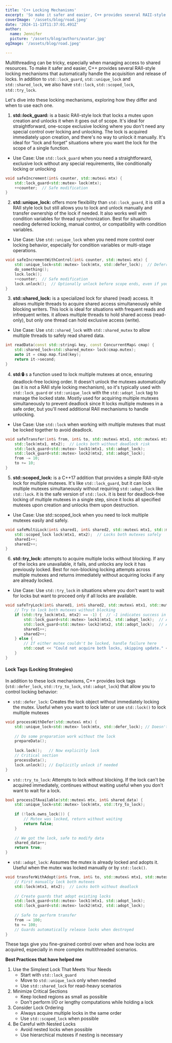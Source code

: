```yaml
---
title: 'C++ Locking Mechanisms'
excerpt: 'So make it safer and easier, C++ provides several RAII-style locking mechanisms'
coverImage: '/assets/blog/road.jpeg'
date: '2024-11-13T11:37:01.491Z'
author:
  name: Jennifer
  picture: '/assets/blog/authors/avatar.jpg'
ogImage: '/assets/blog/road.jpeg'

---
```

Multithreading can be tricky, especially when managing access to shared resources. To make it safer and easier, C++ provides several RAII-style locking mechanisms 
that automatically handle the acquisition and release of locks. 
In addition to `std::lock_guard`, `std::unique_lock` and `std::shared_lock`, we also have `std::lock`, `std::scoped_lock`, `std::try_lock`.

Let's dive into these locking mechanisms, exploring how they differ and when to use each one.


1. __std::lock_guard:__  is a basic RAII-style lock that locks a mutex upon creation and unlocks it when it goes out of scope. It's ideal for straightforward, 
one-scope exclusive locking where you don't need any special control over locking and unlocking. The lock is acquired immediately upon creation, and there's no way to 
unlock it manually. It's ideal for “lock and forget” situations where you want the lock for the scope of a single function.
  - Use Case: Use `std::lock_guard` when you need a straightforward, exclusive lock without any special requirements, like conditionally locking or unlocking

```cpp
void safeIncrement(int& counter, std::mutex& mtx) {
    std::lock_guard<std::mutex> lock(mtx);
    ++counter;  // Safe modification
}
```

2. __std::unique_lock:__ offers more flexibility than `std::lock_guard`, it is still a RAII style lock but still allows you to lock and unlock manually and transfer ownership of the lock if needed. It also works
 well with condition variables for thread synchronization. Best for situations needing deferred locking, manual control, or compatibility with condition variables.
  - Use Case: Use `std::unique_lock` when you need more control over locking behavior, especially for condition variables or multi-stage operations.

```cpp
void safeIncrementWithControl(int& counter, std::mutex& mtx) {
    std::unique_lock<std::mutex> lock(mtx, std::defer_lock);  // Deferred locking
    do_something();
    lock.lock();
    ++counter;  // Safe modification
    lock.unlock();  // Optionally unlock before scope ends, even if you dont unlock its RAII :)
}
```

3. __std::shared_lock:__  is a specialized lock for shared (read) access. It allows multiple threads to acquire shared access simultaneously while blocking writers. 
This lock is ideal for situations with frequent reads and infrequent writes. it allows multiple threads to hold shared access (read-only), but only one thread can hold exclusive access (write).
  - Use Case: Use `std::shared_lock` with `std::shared_mutex` to allow multiple threads to safely read shared data.

```cpp
int readData(const std::string& key, const ConcurrentMap& cmap) {
    std::shared_lock<std::shared_mutex> lock(cmap.mutex);
    auto it = cmap.map.find(key);
    return it->second;
}
```

4. __std::lock:__ s a function used to lock multiple mutexes at once, ensuring deadlock-free locking order. It doesn't unlock the mutexes automatically (as it is not a RAII style locking mechanism), 
so it's typically used with `std::lock_guard` or `std::unique_lock` with the `std::adopt_lock` tag to manage the locked state. Mostly used for acquiring multiple mutexes 
simultaneously to prevent deadlock since It locks multiple mutexes in a safe order, but you'll need additional RAII mechanisms to handle unlocking.
  - Use Case: Use `std::lock` when working with multiple mutexes that must be locked together to avoid deadlock.
```cpp
void safeTransfer(int& from, int& to, std::mutex& mtx1, std::mutex& mtx2) {
    std::lock(mtx1, mtx2);  // Locks both without deadlock risk
    std::lock_guard<std::mutex> lock1(mtx1, std::adopt_lock);
    std::lock_guard<std::mutex> lock2(mtx2, std::adopt_lock);
    from -= 10;
    to += 10;
}
```

5. __std::scoped_lock:__  is a C++17 addition that provides a simple RAII-style lock for multiple mutexes. It's like `std::lock_guard`, but it can lock multiple 
mutexes simultaneously without requiring `std::adopt_lock` like `std::lock`. it is the safe version of `std::lock`. it is best for deadlock-free locking of multiple mutexes in a single step, since it locks all specified mutexes 
upon creation and unlocks them upon destruction. 
  - Use Case: Use std::scoped_lock when you need to lock multiple mutexes easily and safely.
```cpp
void safeMultiLock(int& shared1, int& shared2, std::mutex& mtx1, std::mutex& mtx2) {
    std::scoped_lock lock(mtx1, mtx2);  // Locks both mutexes safely
    shared1++;
    shared2++;
}
```

6. __std::try_lock:__ attempts to acquire multiple locks without blocking. If any of the locks are unavailable, it fails, and unlocks any lock it has previously locked. Best for non-blocking
locking attempts across multiple mutexes and returns immediately without acquiring locks if any are already locked.
  - Use Case: Use `std::try_lock` in situations where you don't want to wait for locks but want to proceed only if all locks are available.
```cpp
void safeTryLock(int& shared1, int& shared2, std::mutex& mtx1, std::mutex& mtx2) {
    // Try to lock both mutexes without blocking
    if (std::try_lock(mtx1, mtx2) == -1) {  // -1 indicates success in locking both
        std::lock_guard<std::mutex> lock1(mtx1, std::adopt_lock);  // Adopt the first lock
        std::lock_guard<std::mutex> lock2(mtx2, std::adopt_lock);  // Adopt the second lock
        shared1++;
        shared2++;
    } else {
        // If either mutex couldn't be locked, handle failure here
        std::cout << "Could not acquire both locks, skipping update." << std::endl;
    }
}
```

#### Lock Tags (Locking Strategies)

In addition to these lock mechanisms, C++ provides lock tags (`std::defer_lock`, `std::try_to_lock`, `std::adopt_lock`) that allow you to control locking behavior:
- `std::defer_lock`: Creates the lock object without immediately locking the mutex. Useful when you want to lock later or use `std::lock()` to lock multiple mutexes
```cpp
void processWithDefer(std::mutex& mtx) {
    std::unique_lock<std::mutex> lock(mtx, std::defer_lock); // Doesn't lock yet
    
    // Do some preparation work without the lock
    prepareData();
    
    lock.lock();   // Now explicitly lock
    // Critical section
    processData();
    lock.unlock(); // Explicitly unlock if needed
}
```
- `std::try_to_lock`: Attempts to lock without blocking. If the lock can't be acquired immediately, continues without waiting useful when you don't want to wait for a lock.
```cpp
bool processIfAvailable(std::mutex& mtx, int& shared_data) {
    std::unique_lock<std::mutex> lock(mtx, std::try_to_lock);
    
    if (!lock.owns_lock()) {
        // Mutex was locked, return without waiting
        return false;
    }
    
    // We got the lock, safe to modify data
    shared_data++;
    return true;
}
```
- `std::adopt_lock`: Assumes the mutex is already locked and adopts it. Useful when the mutex was locked manually or by `std::lock()`.
```cpp
void transferWithAdopt(int& from, int& to, std::mutex& mtx1, std::mutex& mtx2) {
    // First manually lock both mutexes
    std::lock(mtx1, mtx2);  // Locks both without deadlock
    
    // Create guards that adopt existing locks
    std::lock_guard<std::mutex> lock1(mtx1, std::adopt_lock);
    std::lock_guard<std::mutex> lock2(mtx2, std::adopt_lock);
    
    // Safe to perform transfer
    from -= 100;
    to += 100;
    // Guards automatically release locks when destroyed
}
```

These tags give you fine-grained control over when and how locks are acquired, especially in more complex multithreaded scenarios.

__Best Practices that have helped me__

1. Use the Simplest Lock That Meets Your Needs
    - Start with `std::lock_guard`
    - Move to `std::unique_lock` only when needed
    - Use `std::shared_lock` for read-heavy scenarios
2. Minimize Critical Sections
    - Keep locked regions as small as possible
    - Don't perform I/O or lengthy computations while holding a lock
3. Consider Lock Ordering
    - Always acquire multiple locks in the same order
    - Use `std::scoped_lock` when possible
4. Be Careful with Nested Locks
    - Avoid nested locks when possible
    - Use hierarchical mutexes if nesting is necessary